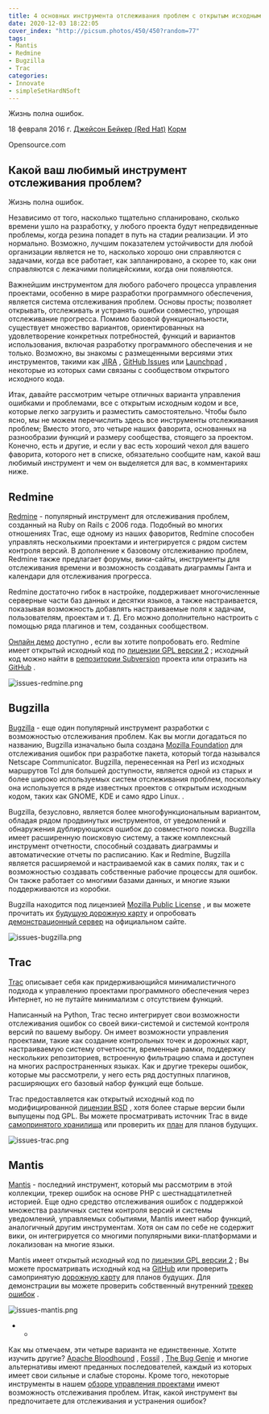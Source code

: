 ```yaml
---
title: 4 основных инструмента отслеживания проблем с открытым исходным кодом
date: 2020-12-03 18:22:05
cover_index: "http://picsum.photos/450/450?random=77"
tags:
- Mantis
- Redmine
- Bugzilla
- Trac
categories:
- Innovate
- simpleSetHardNSoft
---
```


Жизнь полна ошибок.

<!-- more --> 


18 февраля 2016 г.  [Джейсон Бейкер (Red Hat)][0] [Корм][1]   

Opensource.com


## Какой ваш любимый инструмент отслеживания проблем? 

Жизнь полна ошибок.

Независимо от того, насколько тщательно спланировано, сколько времени ушло на разработку, у любого проекта будут непредвиденные проблемы, когда резина попадет в путь на стадии реализации. И это нормально. Возможно, лучшим показателем устойчивости для любой организации является не то, насколько хорошо они справляются с задачами, когда все работает, как запланировано, а скорее то, как они справляются с лежачими полицейскими, когда они появляются.

Важнейшим инструментом для любого рабочего процесса управления проектами, особенно в мире разработки программного обеспечения, является система отслеживания проблем. Основы просты; позволяет открывать, отслеживать и устранять ошибки совместно, упрощая отслеживание прогресса. Помимо базовой функциональности, существует множество вариантов, ориентированных на удовлетворение конкретных потребностей, функций и вариантов использования, включая разработку программного обеспечения и не только. Возможно, вы знакомы с размещенными версиями этих инструментов, такими как [JIRA][5] , [GitHub Issues][6] или [Launchpad][7] , некоторые из которых сами связаны с сообществом открытого исходного кода.

Итак, давайте рассмотрим четыре отличных варианта управления ошибками и проблемами, все с открытым исходным кодом и все, которые легко загрузить и разместить самостоятельно. Чтобы было ясно, мы не можем перечислить здесь все инструменты отслеживания проблем; Вместо этого, это четыре наших фаворита, основанных на разнообразии функций и размеру сообщества, стоящего за проектом. Конечно, есть и другие, и если у вас есть хороший чехол для вашего фаворита, которого нет в списке, обязательно сообщите нам, какой ваш любимый инструмент и чем он выделяется для вас, в комментариях ниже.

## Redmine

[Redmine][8] - популярный инструмент для отслеживания проблем, созданный на Ruby on Rails с 2006 года. Подобный во многих отношениях Trac, еще одному из наших фаворитов, Redmine способен управлять несколькими проектами и интегрируется с рядом систем контроля версий. В дополнение к базовому отслеживанию проблем, Redmine также предлагает форумы, вики-сайты, инструменты для отслеживания времени и возможность создавать диаграммы Ганта и календари для отслеживания прогресса.

Redmine достаточно гибок в настройке, поддерживает многочисленные серверные части баз данных и десятки языков, а также настраивается, показывая возможность добавлять настраиваемые поля к задачам, пользователям, проектам и т. Д. Его можно дополнительно настроить с помощью ряда плагинов и тем, созданных сообществом.

[Онлайн демо][9] доступно , если вы хотите попробовать его. Redmine имеет открытый исходный код по [лицензии GPL версии 2][10] ; исходный код можно найти в [репозитории Subversion][11] проекта или отразить на [GitHub][12] .

![issues-redmine.png][13]

## Bugzilla

[Bugzilla][14] - еще один популярный инструмент разработки с возможностью отслеживания проблем. Как вы могли догадаться по названию, Bugzilla изначально была создана [Mozilla Foundation][15] для отслеживания ошибок при разработке пакета, который тогда назывался Netscape Communicator. Bugzilla, перенесенная на Perl из исходных маршрутов Tcl для большей доступности, является одной из старых и более широко используемых систем отслеживания проблем, поскольку она используется в ряде известных проектов с открытым исходным кодом, таких как GNOME, KDE и само ядро ​​Linux. .

Bugzilla, безусловно, является более многофункциональным вариантом, обладая рядом продвинутых инструментов, от уведомлений и обнаружения дублирующихся ошибок до совместного поиска. Bugzilla имеет расширенную поисковую систему, а также комплексный инструмент отчетности, способный создавать диаграммы и автоматические отчеты по расписанию. Как и Redmine, Bugzilla является расширяемой и настраиваемой как в самих полях, так и с возможностью создавать собственные рабочие процессы для ошибок. Он также работает со многими базами данных, и многие языки поддерживаются из коробки.

Bugzilla находится под лицензией [Mozilla Public License][16] , и вы можете прочитать их [будущую дорожную карту][17] и опробовать [демонстрационный сервер][18] на официальном сайте.

![issues-bugzilla.png][19]

## Trac

[Trac][20] описывает себя как придерживающийся минималистичного подхода к управлению проектами программного обеспечения через Интернет, но не путайте минимализм с отсутствием функций.

Написанный на Python, Trac тесно интегрирует свои возможности отслеживания ошибок со своей вики-системой и системой контроля версий по вашему выбору. Он имеет возможности управления проектами, такие как создание контрольных точек и дорожных карт, настраиваемую систему отчетности, временные рамки, поддержку нескольких репозиториев, встроенную фильтрацию спама и доступен на многих распространенных языках. Как и другие трекеры ошибок, которые мы рассмотрели, у него есть ряд доступных плагинов, расширяющих его базовый набор функций еще больше.

Trac предоставляется как открытый исходный код по модифицированной [лицензии BSD][21] , хотя более старые версии были выпущены под GPL. Вы можете просматривать источник Trac в виде [самопринятого хранилища][20] или проверить их [план][22] для планов будущих.

![issues-trac.png][23]

## Mantis

[Mantis][24] - последний инструмент, который мы рассмотрим в этой коллекции, трекер ошибок на основе PHP с шестнадцатилетней историей. Еще одно средство отслеживания ошибок с поддержкой множества различных систем контроля версий и системы уведомлений, управляемых событиями, Mantis имеет набор функций, аналогичный другим инструментам. Хотя он сам по себе не содержит вики, он интегрируется со многими популярными вики-платформами и локализован на многие языки.

Mantis имеет открытый исходный код по [лицензии GPL версии 2][10] ; Вы можете просматривать исходный код на [GitHub][25] или проверить самопринятую [дорожную карту][26] для планов будущих. Для демонстрации вы можете проверить собственный внутренний [трекер ошибок][27] .

![issues-mantis.png][28]

- -

Как мы отмечаем, эти четыре варианта не единственные. Хотите изучить другие? [Apache Bloodhound][29] , [Fossil][30] , [The Bug Genie][31] и многие альтернативы имеют преданных последователей, каждый из которых имеет свои сильные и слабые стороны. Кроме того, некоторые инструменты в нашем [обзоре управления проектами][32] имеют возможность отслеживания проблем. Итак, какой инструмент вы предпочитаете для отслеживания и устранения ошибок?

[0]: /users/jason-baker
[1]: /user/19894/feed
[2]: /business/16/2/top-issue-support-and-bug-tracking-tools?rate=qO-k3uo20lXOL5WMZ5rUfPANU3_F8e3I2wljJmoCQRk
[3]: #comments
[4]: https://opensource.com/sites/default/files/styles/image-full-size/public/lead-images/annoyingbugs.png?itok=ywFZ99Gs
[5]: https://www.atlassian.com/software/jira
[6]: https://guides.github.com/features/issues/
[7]: https://launchpad.net/
[8]: http://www.redmine.org/
[9]: http://demo.redmine.org/
[10]: http://www.gnu.org/licenses/old-licenses/gpl-2.0.en.html
[11]: https://svn.redmine.org/redmine
[12]: https://github.com/redmine/redmine
[13]: /sites/default/files/images/business-uploads/issues-redmine.png
[14]: https://www.bugzilla.org/
[15]: https://www.mozilla.org/en-US/
[16]: https://en.wikipedia.org/wiki/Mozilla_Public_License
[17]: https://www.bugzilla.org/status/roadmap.html
[18]: https://landfill.bugzilla.org/
[19]: /sites/default/files/images/business-uploads/issues-bugzilla.png
[20]: http://trac.edgewall.org/browser
[21]: http://trac.edgewall.org/wiki/TracLicense
[22]: http://trac.edgewall.org/wiki/TracRoadmap
[23]: /sites/default/files/images/business-uploads/issues-trac.png
[24]: https://www.mantisbt.org/
[25]: https://github.com/mantisbt/mantisbt
[26]: https://www.mantisbt.org/bugs/roadmap_page.php?project=mantisbt&version=1.3.x
[27]: https://www.mantisbt.org/bugs/my_view_page.php
[28]: /sites/default/files/images/business-uploads/issues-mantis.png
[29]: https://issues.apache.org/bloodhound/
[30]: http://fossil-scm.org/index.html/doc/trunk/www/index.wiki
[31]: http://www.thebuggenie.com/
[32]: /business/15/1/top-project-management-tools-2015
